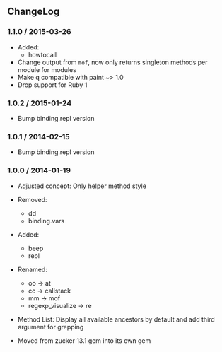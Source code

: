 ## ChangeLog

### 1.1.0 / 2015-03-26

* Added:
  * howtocall
* Change output from `mof`, now only returns singleton methods per module for modules
* Make q compatible with paint ~> 1.0
* Drop support for Ruby 1


### 1.0.2 / 2015-01-24

* Bump binding.repl version


### 1.0.1 / 2014-02-15

* Bump binding.repl version


### 1.0.0 / 2014-01-19

* Adjusted concept: Only helper method style
* Removed:
  * dd
  * binding.vars

* Added:
  * beep
  * repl

* Renamed:
  * oo -> at
  * cc -> callstack
  * mm -> mof
  * regexp_visualize -> re

* Method List: Display all available ancestors by default and add third argument for grepping
* Moved from zucker 13.1 gem into its own gem

